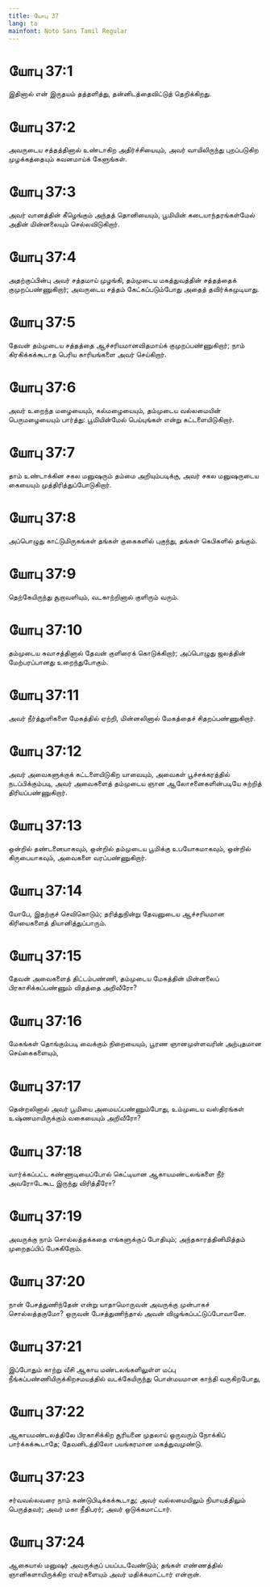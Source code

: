 ```yaml
---
title: யோபு 37
lang: ta
mainfont: Noto Sans Tamil Regular
---
```


# யோபு 37:1

இதினால் என் இருதயம் தத்தளித்து, தன்னிடத்தைவிட்டுத் தெறிக்கிறது.

# யோபு 37:2

அவருடைய சத்தத்தினால் உண்டாகிற அதிர்ச்சியையும், அவர் வாயிலிருந்து புறப்படுகிற முழக்கத்தையும் கவனமாய்க் கேளுங்கள்.

# யோபு 37:3

அவர் வானத்தின் கீழெங்கும் அந்தத் தொனியையும், பூமியின் கடையாந்தரங்கள்மேல் அதின் மின்னலையும் செல்லவிடுகிறார்.

# யோபு 37:4

அதற்குப்பின்பு அவர் சத்தமாய் முழங்கி, தம்முடைய மகத்துவத்தின் சத்தத்தைக் குமுறப்பண்ணுகிறார்; அவருடைய சத்தம் கேட்கப்படும்போது அதைத் தவிர்க்கமுடியாது.

# யோபு 37:5

தேவன் தம்முடைய சத்தத்தை ஆச்சரியமானவிதமாய்க் குமுறப்பண்ணுகிறார்; நாம் கிரகிக்கக்கூடாத பெரிய காரியங்களை அவர் செய்கிறார்.

# யோபு 37:6

அவர் உறைந்த மழையையும், கல்மழையையும், தம்முடைய வல்லமையின் பெருமழையையும் பார்த்து: பூமியின்மேல் பெய்யுங்கள் என்று கட்டளையிடுகிறார்.

# யோபு 37:7

தாம் உண்டாக்கின சகல மனுஷரும் தம்மை அறியும்படிக்கு, அவர் சகல மனுஷருடைய கையையும் முத்திரித்துப்போடுகிறார்.

# யோபு 37:8

அப்பொழுது காட்டுமிருகங்கள் தங்கள் குகைகளில் புகுந்து, தங்கள் கெபிகளில் தங்கும்.

# யோபு 37:9

தெற்கேயிருந்து சூறாவளியும், வடகாற்றினால் குளிரும் வரும்.

# யோபு 37:10

தம்முடைய சுவாசத்தினால் தேவன் குளிரைக் கொடுக்கிறார்; அப்பொழுது ஜலத்தின் மேற்பரப்பானது உறைந்துபோகும்.

# யோபு 37:11

அவர் நீர்த்துளிகளை மேகத்தில் ஏற்றி, மின்னலினால் மேகத்தைச் சிதறப்பண்ணுகிறார்.

# யோபு 37:12

அவர் அவைகளுக்குக் கட்டளையிடுகிற யாவையும், அவைகள் பூச்சக்கரத்தில் நடப்பிக்கும்படி, அவர் அவைகளைத் தம்முடைய ஞான ஆலோசனைகளின்படியே சுற்றித் திரியப்பண்ணுகிறார்.

# யோபு 37:13

ஒன்றில் தண்டனையாகவும், ஒன்றில் தம்முடைய பூமிக்கு உபயோகமாகவும், ஒன்றில் கிருபையாகவும், அவைகளை வரப்பண்ணுகிறார்.

# யோபு 37:14

யோபே, இதற்குச் செவிகொடும்; தரித்துநின்று தேவனுடைய ஆச்சரியமான கிரியைகளைத் தியானித்துப்பாரும்.

# யோபு 37:15

தேவன் அவைகளைத் திட்டம்பண்ணி, தம்முடைய மேகத்தின் மின்னலைப் பிரகாசிக்கப்பண்ணும் விதத்தை அறிவீரோ?

# யோபு 37:16

மேகங்கள் தொங்கும்படி வைக்கும் நிறையையும், பூரண ஞானமுள்ளவரின் அற்புதமான செய்கைகளையும்,

# யோபு 37:17

தென்றலினால் அவர் பூமியை அமையப்பண்ணும்போது, உம்முடைய வஸ்திரங்கள் உஷ்ணமாயிருக்கும் வகையையும் அறிவீரோ?

# யோபு 37:18

வார்க்கப்பட்ட கண்ணாடியைப்போல் கெட்டியான ஆகாயமண்டலங்களை நீர் அவரோடேகூட இருந்து விரித்தீரோ?

# யோபு 37:19

அவருக்கு நாம் சொல்லத்தக்கதை எங்களுக்குப் போதியும்; அந்தகாரத்தினிமித்தம் முறைதப்பிப் பேசுகிறோம்.

# யோபு 37:20

நான் பேசத்துணிந்தேன் என்று யாதாமொருவன் அவருக்கு முன்பாகச் சொல்லத்தகுமோ? ஒருவன் பேசத்துணிந்தால் அவன் விழுங்கப்பட்டுப்போவானே.

# யோபு 37:21

இப்போதும் காற்று வீசி ஆகாய மண்டலங்களிலுள்ள மப்பு நீங்கப்பண்ணியிருக்கிறசமயத்தில் வடக்கேயிருந்து பொன்மயமான காந்தி வருகிறபோது,

# யோபு 37:22

ஆகாயமண்டலத்திலே பிரகாசிக்கிற சூரியனை முதலாய் ஒருவரும் நோக்கிப் பார்க்கக்கூடாதே; தேவனிடத்திலோ பயங்கரமான மகத்துவமுண்டு.

# யோபு 37:23

சர்வவல்லவரை நாம் கண்டுபிடிக்கக்கூடாது; அவர் வல்லமையிலும் நியாயத்திலும் பெருத்தவர்; அவர் மகா நீதிபரர்; அவர் ஒடுக்கமாட்டார்.

# யோபு 37:24

ஆகையால் மனுஷர் அவருக்குப் பயப்படவேண்டும்; தங்கள் எண்ணத்தில் ஞானிகளாயிருக்கிற எவர்களையும் அவர் மதிக்கமாட்டார் என்றான்.

